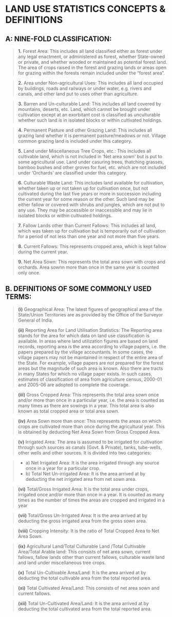 # **LAND USE STATISTICS CONCEPTS & DEFINITIONS**

## A: NINE-FOLD CLASSIFICATION:

> **1.** Forest Area: This includes all land classified either as forest under any legal enactment, or administered as forest, whether State-owned or private, and whether wooded or maintained as potential forest land. The area of crops raised in the forest and grazing lands or areas open for grazing within the forests remain included under the “forest area”.

> **2.** Area under Non-agricultural Uses: This includes all land occupied by buildings, roads and railways or under water, e.g. rivers and canals, and other land put to uses other than agriculture.

> **3.** Barren and Un-culturable Land: This includes all land covered by mountains, deserts, etc. Land, which cannot be brought under cultivation except at an exorbitant cost is classified as unculturable whether such land is in isolated blocks or within cultivated holdings.

> **4.** Permanent Pasture and other Grazing Land: This includes all grazing land whether it is permanent pasture/meadows or not. Village common grazing land is included under this category.

> **5.** Land under Miscellaneous Tree Crops, etc.: This includes all cultivable land, which is not included in ‘Net area sown' but is put to some agricultural use. Land under casuring trees, thatching grasses, bamboo bushes and other groves for fuel, etc. which are not included under ‘Orchards' are classified under this category.

> **6.** Culturable Waste Land: This includes land available for cultivation, whether taken up or not taken up for cultivation once, but not cultivated during the last five years or more in succession including the current year for some reason or the other. Such land may be either fallow or covered with shrubs and jungles, which are not put to any use. They may be accessible or inaccessible and may lie in isolated blocks or within cultivated holdings.

> **7.** Fallow Lands other than Current Fallows: This includes all land, which was taken up for cultivation but is temporarily out of cultivation for a period of not less than one year and not more than five years.

> **8.** Current Fallows: This represents cropped area, which is kept fallow during the current year.

> **9.** Net Area Sown: This represents the total area sown with crops and orchards. Area sownn more than once in the same year is counted only once.

## B. DEFINITIONS OF SOME COMMONLY USED TERMS:

> **(i)** Geographical Area: The latest figures of geographical area of the State/Union Territories are as provided by the Office of the Surveyor General of India.

> **(ii)** Reporting Area for Land Utilisation Statistics: The Reporting area stands for the area for which data on land use classification is available. In areas where land utilization figures are based on land records, reporting area is the area according to village papers, i.e. the papers prepared by the village accountants. In some cases, the village papers may not be maintained in respect of the entire area of the State. For example, village papers are not prepared for the forest areas but the magnitude of such area is known. Also there are tracts in many States for which no village paper exists. In such cases, estimates of classification of area from agriculture census, 2000-01 and 2005-06 are adopted to complete the coverage.

> **(iii)** Gross Cropped Area: This represents the total area sown once and/or more than once in a particular year, i.e. the area is counted as many times as there are sowings in a year. This total area is also known as total cropped area or total area sown.

> **(iv)** Area Sown more than once: This represents the areas on which crops are cultivated more than once during the agricultural year. This is obtained by deducting Net Area Sown from Gross Cropped Area.

> **(v)** Irrigated Area: The area is assumed to be irrigated for cultivation through such sources as canals (Govt. & Private), tanks, tube-wells, other wells and other sources. It is divided into two categories:

> - a) Net Irrigated Area: It is the area irrigated through any source once in a year for a particular crop.
> - b) Total Net Un-irrigated Area: It is the area arrived at by deducting the net irrigated area from net sown area.

> **(vi)** Total/Gross Irrigated Area: It is the total area under crops, irrigated once and/or more than once in a year. It is counted as many times as the number of times the areas are cropped and irrigated in a year

> **(vii)** Total/Gross Un-Irrigated Area: It is the area arrived at by deducting the gross irrigated area from the gross sown area.

> **(viii)** Cropping Intensity: It is the ratio of Total Cropped Area to Net Area Sown.

> **(ix)** Agricultural Land/Total Culturable Land /Total Cultivable Area/Total Arable land: This consists of net area sown, current fallows, fallow lands other than current fallows, culturable waste land and land under miscellaneous tree crops.

> **(x)** Total Un-Cultivable Area/Land: It is the area arrived at by deducting the total cultivable area from the total reported area.

> **(xi)** Total Cultivated Area/Land: This consists of net area sown and current fallows.

> **(xii)** Total Un-Cultivated Area/Land: It is the area arrived at by deducting the total cultivated area from the total reported area.
